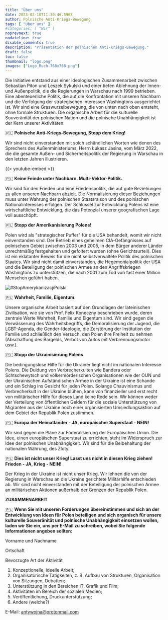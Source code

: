 ```yaml
---
title: "Über uns"
date: 2023-02-10T11:30:46.596Z
author: Polnische Anti-Kriegs-Bewegung
tags: [ "Über uns" ]
#categories: [ "Wir" ]
noprevnext: true
nodateline: true
disable_comments: true
description: "Präsentation der polnischen Anti-Kriegs-Bewegung."
draft: false
toc: false
thumbnail: "logo.png"
images: ["Logo_Ruch-768x768.png"]
---
```


Die Initiative entstand aus einer ideologischen Zusammenarbeit zwischen Sebastian Piton und Leszek Sykulski und einer tiefen Ablehnung der Innen- und Außenpolitik, die die Regierungen in Warschau nach 1999 betrieben. Eine abenteuerliche Politik, die auf die Konfrontation mit unseren Nachbarn und die Verfolgung der strategischen Interessen Washingtons ausgerichtet ist. Wir sind eine Graswurzelbewegung, die von unten nach oben entsteht, ohne formale Strukturen. Die organische Arbeit für die kulturelle Souveränität der polnischen Nation und die polnische Unabhängigkeit ist der Kern unserer Aktivitäten.


🇵🇱 **Polnische Anti-Kriegs-Bewegung, Stopp dem Krieg!**


Wir sind nicht einverstanden mit solch schändlichen Worten wie denen des Sprechers des Außenministeriums, Herrn Łukasz Jasina, vom März 2022, die die gesamte Außen- und Sicherheitspolitik der Regierung in Warschau in den letzten Jahren illustrieren.


{{< youtube-embed >}}


🇵🇱 **Keine Feinde unter Nachbarn. Multi-Vektor-Politik.**

Wir sind für den Frieden und eine Friedenspolitik, die auf gute Beziehungen zu allen unseren Nachbarn abzielt. Die Normalisierung dieser Beziehungen muss unter Wahrung der polnischen Staatsraison und des polnischen Nationalinteresses erfolgen. Der Schlüssel zur Entwicklung Polens ist eine wirtschaftliche Entwicklung, die das Potenzial unserer geografischen Lage voll ausschöpft.


🇵🇱 **Stopp der Amerikanisierung Polens!**


Polen wird als "strategischer Puffer" für die USA behandelt, womit wir nicht einverstanden sind. Der Betrieb eines geheimen CIA-Gefängnisses auf polnischem Gebiet zwischen 2003 und 2005, in dem Bürger anderer Länder unrechtmäßig festgehalten und gefoltert wurden (ohne Gerichtsurteil). Dies ist ein eklatanter Beweis für die nicht selbstverwaltete Politik des polnischen Staates. Wir sind nicht damit einverstanden, die Hegemonialpolitik der USA und die Beteiligung der polnischen Armee an den Angriffskriegen Washingtons zu unterstützen, die nach 2001 zum Tod von fast einer Million Menschen geführt haben.


![#StopAmerykanizacjiPolski](/Logo1-450x450.png)


🇵🇱 **Wahrheit, Familie, Eigentum.**


Unsere organische Arbeit basiert auf den Grundlagen der lateinischen Zivilisation, wie sie von Prof. Felix Koneczny beschrieben wurde, deren zentrale Werte Wahrheit, Familie und Eigentum sind. Wir sind gegen die Verwässerung des Wahrheitsbegriffs, die Demoralisierung der Jugend, die LGBT-Agenda, die Gender-Ideologie, die Zerstörung der Institution der Familie und schließlich den Versuch, den Polen ihre Freiheit zu nehmen (Abschaffung des Bargelds, Verbot von Autos mit Verbrennungsmotor usw.).


🇵🇱 **Stopp der Ukrainisierung Polens.**


Die bedingungslose Hilfe für die Ukrainer liegt nicht im nationalen Interesse Polens. Die Duldung von Verbrecherkulten wie Bandera oder Schtschewytsch und völkermörderischen Organisationen wie der OUN und der Ukrainischen Aufständischen Armee in der Ukraine ist eine Schande und ein Schlag ins Gesicht für jeden Polen. Solange Chauvinismus und Verbrecherkult in der Ukraine blühen, kann von finanzieller und erst recht von militärischer Hilfe für dieses Land keine Rede sein. Wir können weder der Verteilung von öffentlichen Geldern für die soziale Unterstützung von Migranten aus der Ukraine noch einer organisierten Umsiedlungsaktion auf dem Gebiet der Republik Polen zustimmen.


🇵🇱 **Europa der Heimatländer - JA, europäischer Superstaat - NEIN!**


Wir sind gegen die Pläne zur Föderalisierung der Europäischen Union. Die Idee, einen europäischen Superstaat zu errichten, steht im Widerspruch zur Idee der polnischen Unabhängigkeit. Wir sind für die Beibehaltung der nationalen Währung, des Zloty.


🇵🇱 **Dies ist nicht unser Krieg! Lasst uns nicht in diesen Krieg ziehen! Frieden - JA, Krieg - NEIN!**


Der Krieg in der Ukraine ist nicht unser Krieg. Wir lehnen die von der Regierung in Warschau an die Ukraine gerichtete Militärhilfe entschieden ab. Wir sind nicht einverstanden mit der Beteiligung der polnischen Armee an militärischen Aktionen außerhalb der Grenzen der Republik Polen.


**ZUSAMMENARBEIT**

🇵🇱 **Wenn Sie mit unseren Forderungen übereinstimmen und sich an der Entwicklung von Ideen für Polen beteiligen und sich organisch für unsere kulturelle Souveränität und polnische Unabhängigkeit einsetzen wollen, laden wir Sie ein, uns per E-Mail zu schreiben, wobei Sie folgende Informationen angeben sollten:**

Vorname und Nachname

Ortschaft

Bevorzugte Art der Aktivität
1. Konzeptionelle, ideelle Arbeit;
2. Organisatorische Tätigkeiten, z. B. Aufbau von Strukturen, Organisation von Sitzungen, Debatten;
3. Unterstützung in den Bereichen IT, Grafik und Film;
4. Aktivitäten im Bereich der sozialen Medien;
5. Veröffentlichung, Druckunterstützung;
6. Andere (welche?)

E-Mail: antywojna@protonmail.com